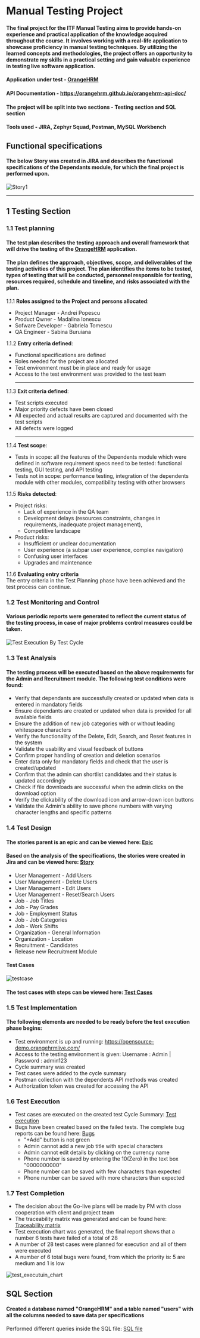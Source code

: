 

# Manual Testing Project

#### The final project for the ITF Manual Testing aims to provide hands-on experience and practical application of the knowledge acquired throughout the course. It involves working with a real-life application to showcase proficiency in manual testing techniques. By utilizing the learned concepts and methodologies, the project offers an  opportunity to demonstrate my skills in a practical setting and gain valuable experience in testing live software application.
#### Application under test - [OrangeHRM](https://opensource-demo.orangehrmlive.com/)
#### API Documentation - <https://orangehrm.github.io/orangehrm-api-doc/>
#### The project will be split into two sections - Testing section and SQL section
#### Tools used - JIRA, Zephyr Squad, Postman, MySQL Workbench

## Functional specifications
#### The below Story was created in JIRA and describes the functional specifications of the Dependants module, for which the final project is performed upon.

![Story1](https://github.com/SabIoana/Manual-Testing-Portofolio/assets/135150327/ffa22ee4-dc60-4ec3-9d69-b83797d86812)




***

## 1 Testing Section

### 1.1 **Test planning**
#### The test plan describes the testing approach and overall framework that will drive the testing of the [OrangeHRM](https://opensource-demo.orangehrmlive.com/) application.
#### The plan defines the approach, objectives, scope, and deliverables of the testing activities of this project. The plan identifies the items to be tested, types of testing that will be conducted, personnel responsible for testing, resources required, schedule and timeline, and risks associated with the plan.

1.1.1 **Roles assigned to the Project and persons allocated**:  
- Project Manager - Andrei Popescu  
- Product Qwner - Madalina Ionescu  
- Sofware Developer - Gabriela Tomescu  
- QA Engineer - Sabina Buruiana  

1.1.2 **Entry criteria defined**:  
- Functional specifications are defined  
- Roles needed for the project are allocated  
- Test environment must be in place and ready for usage  
- Access to the test environment was provided to the test team  
    ***
    
 1.1.3 **Exit criteria defined**:  
 -  Test scripts executed   
 - Major priority defects have been closed  
 -  All expected and actual results are captured and documented with the test scripts  
 - All defects were logged  
    ***
    
 1.1.4 **Test scope**:  
 - Tests in scope: all the features of the Dependents module which were defined in software requirement specs need to be tested: functional testing, GUI testing, and API testing  
 - Tests not in scope: performance testing, integration of the dependents module with other modules, compatibility testing with other browsers
 
 1.1.5 **Risks detected**:  
 - Project risks:
      - Lack of experience in the QA team
      - Development delays (resources constraints, changes in requirements, inadequate project management),
      - Competitive landscape  
 - Product risks:
      - Insufficient or unclear documentation
      - User experience (a subpar user experience, complex navigation)
      - Confusing user interfaces
      - Upgrades and maintenance  
    
 1.1.6 **Evaluating entry criteria**  
 The entry criteria in the Test Planning phase have been achieved and the test process can continue.  
 
 ### 1.2 **Test Monitoring and Control**
 #### Various periodic reports were generated to reflect the current status of the testing process, in case of major problems control measures could be taken.
 
 ![Test Execution By Test Cycle](https://github.com/SabIoana/Manual-Testing-Portofolio/assets/135150327/232f7178-2e17-4659-a805-15419d20fa57)


 ### 1.3 **Test Analysis**
 #### The testing process will be executed based on the above requirements for the Admin and Recruitment module. The following test conditions were found:
 - Verify that dependants are successfully created or updated when data is entered in mandatory fields
 - Ensure dependants are created or updated when data is provided for all available fields
 - Ensure the addition of new job categories with or without leading whitespace characters
 - Verify the functionality of the Delete, Edit, Search, and Reset features in the system
 - Validate the usability and visual feedback of buttons
 - Confirm proper handling of creation and deletion scenarios
 - Enter data only for mandatory fields and check that the user is created/updated
 - Confirm that the admin can shortlist candidates and their status is updated accordingly
 - Check if file downloads are successful when the admin clicks on the download option
 - Verify the clickability of the download icon and arrow-down icon buttons
 - Validate the Admin's ability to save phone numbers with varying character lengths and specific patterns


 ### 1.4 **Test Design**
 #### The stories parent is an epic and can be viewed here: [Epic](https://github.com/SabIoana/Manual-Testing-Portofolio/blob/main/Epic.pdf)
 #### Based on the analysis of the specifications, the stories were created in Jira and can be viewed here: [Story](https://github.com/SabIoana/Manual-Testing-Portofolio/blob/main/Story..pdf)
 - User Management - Add Users
 - User Management - Delete Users
 - User Management - Edit Users
 - User Management - Reset/Search Users
 - Job - Job Titles
 - Job - Pay Grades
 - Job - Employment Status
 - Job - Job Categories
 - Job - Work Shifts
 - Organization - General Information
 - Organization - Location
 - Recruitment - Candidates
 - Release new Recruitment Module
 #### Test Cases
 
 ![testcase](https://github.com/SabIoana/Manual-Testing-Portofolio/assets/135150327/9a74f07f-755b-41bc-b148-d0a648a3231f)
 
 #### The test cases with steps can be viewed here: [Test Cases](https://github.com/SabIoana/Manual-Testing-Portofolio/blob/main/Zephyr_Test_Cases.pdf)


 ### 1.5 **Test Implementation**
 #### The following elements are needed to be ready before the test execution phase begins:
 - Test environment is up and running: https://opensource-demo.orangehrmlive.com/
 - Access to the testing environment is given: Username : Admin | Password : admin123
 - Cycle summary was created
 - Test cases were added to the cycle summary
 - Postman collection with the dependents API methods was created
 - Authorization token was created for accessing the API

### 1.6 **Test Execution**
- Test cases are executed on the created test Cycle Summary: [Test execution](https://github.com/SabIoana/Manual-Testing-Portofolio/blob/main/Zephyr_Cycle_Summary_Execution.pdf)
- Bugs have been created based on the failed tests. The complete bug reports can be found here: [Bugs](https://github.com/SabIoana/Manual-Testing-Portofolio/blob/main/Bugs.pdf)
     - "+Add" button is not green
     - Admin cannot add a new job title with special characters
     - Admin cannot edit details by clicking on the currency name
     - Phone number is saved by entering the 10(Zero) in the text box "0000000000"
     - Phone number can be saved with few characters than expected
     - Phone number can be saved with more characters than expected


 ### 1.7 Test Completion
   - The decision about the Go-live plans will be made by PM with close cooperation with client and project team
   - The traceability matrix was generated and can be found here: [Traceability matrix](https://github.com/SabIoana/Manual-Testing-Portofolio/blob/main/Traceability%20Matrix.xlsx)
   - Test execution chart was generated, the final report shows that a number 6 tests have failed of a total of 28
   - A number of 28 test cases were planned for execution and all of them were executed
   - A number of 6 total bugs were found, from which the priority is: 5 are medium and 1 is low
     
![test_executuin_chart](https://github.com/SabIoana/Manual-Testing-Portofolio/assets/135150327/2b76cc39-57aa-4b3f-83c2-205772748908)


 ## SQL Section

 #### Created a database named "OrangeHRM" and a table named "users"  with all the columns needed to save data per specifications
 Performed different queries inside the SQL file: [SQL file](https://github.com/SabIoana/Manual-Testing-Portofolio/blob/main/OrangeHRM'_users.sql)
 
    


